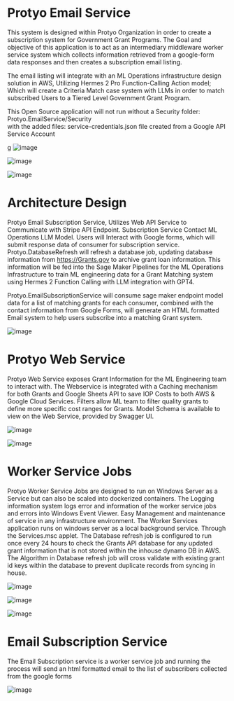 ﻿# Protyo Email Service

This system is designed within Protyo Organization in order to create a subscription system for Government Grant Programs.
The Goal and objective of this application is to act as an intermediary middleware worker service system which collects 
information retrieved from a google-form data responses and then creates a subscription email listing.

The email listing will integrate with an ML Operations infrastructure design solution in AWS, Utilizing Hermes 2 Pro Function-Calling Action model;
Which will create a Criteria Match case system with LLMs in order to match subscribed Users to a Tiered Level Government Grant Program.

This Open Source application will not run without a Security folder: Protyo.EmailService/Security  
with the added files: service-credentials.json file created from a Google API Service Account 

g
![image](https://github.com/RafatKhandaker/Protyo.Email.Service/assets/19369242/f6e10c51-1877-4623-8e87-bf4953875c2b)

![image](https://github.com/RafatKhandaker/Protyo.Email.Service/assets/19369242/1ec5ada9-c5a7-49b5-a29f-92158c3c109e)

![image](https://github.com/RafatKhandaker/Protyo.Email.Service/assets/19369242/70f63c5b-5d0e-481e-b14e-b9de55cb5417)



# Architecture Design 

Protyo Email Subscription Service, Utilizes Web API Service to Communicate with Stripe API Endpoint. Subscription Service Contact ML Operations LLM Model. 
Users will Interact with Google forms, which will submit response data of consumer for subscription service.  
Protyo.DatabaseRefresh will refresh a database job, updating database information from https://Grants.gov to archive grant loan information.
This information will be fed into the Sage Maker Pipelines for the ML Operations Infrastructure to train ML engineering data for a Grant Matching system using 
Hermes 2 Function Calling with LLM integration with GPT4. 

Protyo.EmailSubscriptionService will consume sage maker endpoint model data for a list of matching grants for each consumer, 
combined with the contact information from Google Forms, will generate an HTML formatted Email system to help users subscribe into a matching Grant system.


![image](https://github.com/RafatKhandaker/Protyo.Email.Service/assets/19369242/f8b2869e-c6ec-4dc9-be1e-d166158dfaca)



# Protyo Web Service

Protyo Web Service exposes Grant Information for the ML Engineering team to interact with. The Webservice is integrated with a Caching mechanism for both Grants
and Google Sheets API to save IOP Costs to both AWS & Google Cloud Services. Filters allow ML team to filter quality grants to define more specific cost ranges
for Grants. Model Schema is available to view on the Web Service, provided by Swagger UI.


![image](https://github.com/RafatKhandaker/Protyo.Email.Service/assets/19369242/4981ac83-6039-4b3c-9f24-9cb9520d4c4e)

![image](https://github.com/RafatKhandaker/Protyo.Email.Service/assets/19369242/104a494d-307e-4ea3-82c6-60fd3aa24c5d)



# Worker Service Jobs

Protyo Worker Service Jobs are designed to run on Windows Server as a Service but can also be scaled into dockerized containers. The Logging information system 
logs error and information of the worker service jobs and errors into Windows Event Viewer. Easy Management and maintenance of service in any infrastructure environment.
The Worker Services application runs on windows server as a local background service. Through the Services.msc applet. The Database refresh job is configured to run
once every 24 hours to check the Grants API database for any updated grant information that is not stored within the inhouse dynamo DB in AWS. The Algorithm in
Database refresh job will cross validate with existing grant id keys within the database to prevent duplicate records from syncing in house. 


![image](https://github.com/RafatKhandaker/Protyo.Email.Service/assets/19369242/527e9474-ec1f-4ff3-b273-579a852e4286)

![image](https://github.com/RafatKhandaker/Protyo.Email.Service/assets/19369242/a53d031e-830d-4cf1-90d3-d0824d7c4ebe)

![image](https://github.com/RafatKhandaker/Protyo.Email.Service/assets/19369242/5765a685-5b7b-4600-92f1-dc047a9ea0b6)



# Email Subscription Service
The Email Subscription service is a worker service job and running the process will send an html formatted email to the list of subscribers collected from the google forms


![image](https://github.com/RafatKhandaker/Protyo.Email.Service/assets/19369242/bbd908ca-9371-4375-abee-63fcfb0f6891)



